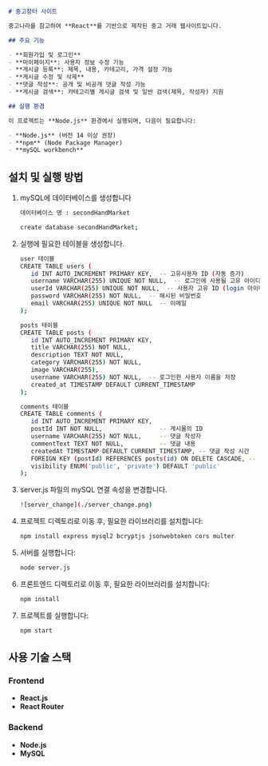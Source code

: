 ```markdown
# 중고장터 사이트

중고나라를 참고하여 **React**를 기반으로 제작된 중고 거래 웹사이트입니다.

## 주요 기능

- **회원가입 및 로그인**
- **마이페이지**: 사용자 정보 수정 기능
- **게시글 등록**: 제목, 내용, 카테고리, 가격 설정 가능
- **게시글 수정 및 삭제**
- **댓글 작성**: 공개 및 비공개 댓글 작성 가능
- **게시글 검색**: 카테고리별 게시글 검색 및 일반 검색(제목, 작성자) 지원

## 실행 환경

이 프로젝트는 **Node.js** 환경에서 실행되며, 다음이 필요합니다:

- **Node.js** (버전 14 이상 권장)
- **npm** (Node Package Manager)
- **mySQL workbench**
```

## 설치 및 실행 방법

1. mySQL에 데이터베이스를 생성합니다

   ```bash
   데이터베이스 명 : secondHandMarket

   create database secondHandMarket;
   ```

2. 실행에 필요한 테이블을 생성합니다.

   ```bash
   user 테이블
   CREATE TABLE users (
      id INT AUTO_INCREMENT PRIMARY KEY,  -- 고유사용자 ID (자동 증가)
      username VARCHAR(255) UNIQUE NOT NULL,  -- 로그인에 사용될 고유 아이디 (username)
      userId VARCHAR(255) UNIQUE NOT NULL,  -- 사용자 고유 ID (login 아이디)
      password VARCHAR(255) NOT NULL,  -- 해시된 비밀번호
      email VARCHAR(255) UNIQUE NOT NULL  -- 이메일
   );

   posts 테이블
   CREATE TABLE posts (
      id INT AUTO_INCREMENT PRIMARY KEY,
      title VARCHAR(255) NOT NULL,
      description TEXT NOT NULL,
      category VARCHAR(255) NOT NULL,
      image VARCHAR(255),
      username VARCHAR(255) NOT NULL,  -- 로그인한 사용자 이름을 저장
      created_at TIMESTAMP DEFAULT CURRENT_TIMESTAMP
   );

   comments 테이블
   CREATE TABLE comments (
      id INT AUTO_INCREMENT PRIMARY KEY,
      postId INT NOT NULL,                -- 게시물의 ID
      username VARCHAR(255) NOT NULL,     -- 댓글 작성자
      commentText TEXT NOT NULL,          -- 댓글 내용
      createdAt TIMESTAMP DEFAULT CURRENT_TIMESTAMP, -- 댓글 작성 시간
      FOREIGN KEY (postId) REFERENCES posts(id) ON DELETE CASCADE, -- 게시물 삭제 시 댓글도 삭제
      visibility ENUM('public', 'private') DEFAULT 'public'
   );

   ```

3. server.js 파일의 mySQL 연결 속성을 변경합니다.

   ```bash
   ![server_change](./server_change.png)
   ```

4. 프로젝트 디렉토리로 이동 후, 필요한 라이브러리를 설치합니다:

   ```bash
   npm install express mysql2 bcryptjs jsonwebtoken cors multer
   ```

5. 서버를 실행합니다:

   ```bash
   node server.js
   ```

6. 프론트엔드 디렉토리로 이동 후, 필요한 라이브러리를 설치합니다:

   ```bash
   npm install
   ```

7. 프로젝트를 실행합니다:
   ```bash
   npm start
   ```

## 사용 기술 스택

### Frontend

- **React.js**
- **React Router**

### Backend

- **Node.js**
- **MySQL**

```

```
